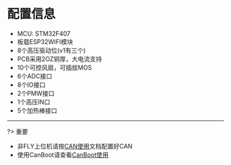 # 配置信息

* MCU: STM32F407
* 板载ESP32WIFI模块
* 8个高压驱动位(v1有三个)
* PCB采用2OZ铜厚，大电流支持
* 10个可控风扇，可插拔MOS
* 6个ADC接口
* 8个IO接口
* 2个PMW接口
* 1个高压IN口
* 5个加热棒接口

----

?> 重要

* 非FLY上位机请按[CAN使用](/advanced/can_rpi.md)文档配置好CAN
* 使用CanBoot请查看[CanBoot使用](/advanced/canboot.md)